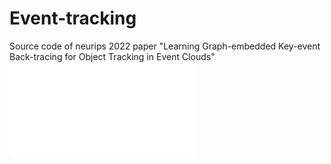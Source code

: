 # Event-tracking
Source code of neurips 2022 paper "Learning Graph-embedded Key-event Back-tracing for Object Tracking in Event Clouds"
![images](./figures/f2-8.pdf)
